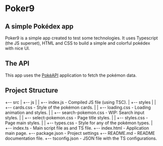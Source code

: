 # Poker9

## A simple Pokédex app

Poker9 is a simple app created to test some technologies.
It uses Typescript (the JS superset), HTML and CSS to build a simple and
colorful pokédex with nice UI.

## The API

This app uses the [PokéAPI](https://pokeapi.co/) application to fetch the
pokémon data.

## Project Structure

+-- src
| +-- js
| | +-- index.js - Compiled JS file (using TSC).
| +-- styles
| | +-- cards.css - Style of the pokémon cards.
| | +-- loading.css - Loading animation and styles.
| | +-- search-pokemon.css - WIP: Search input styles.
| | +-- select-pokemon.css - Page title styles.
| | +-- styles.css - Page main styles.
| | +-- types.css - Style for any of the pokémon types.
| +-- index.ts - Main script file as and TS file.
+-- index.html - Application main page.
+-- package.json - Project settings
+-- README.md - README documentation file.
+-- tsconfig.json - JSON file with the TS configurations.
